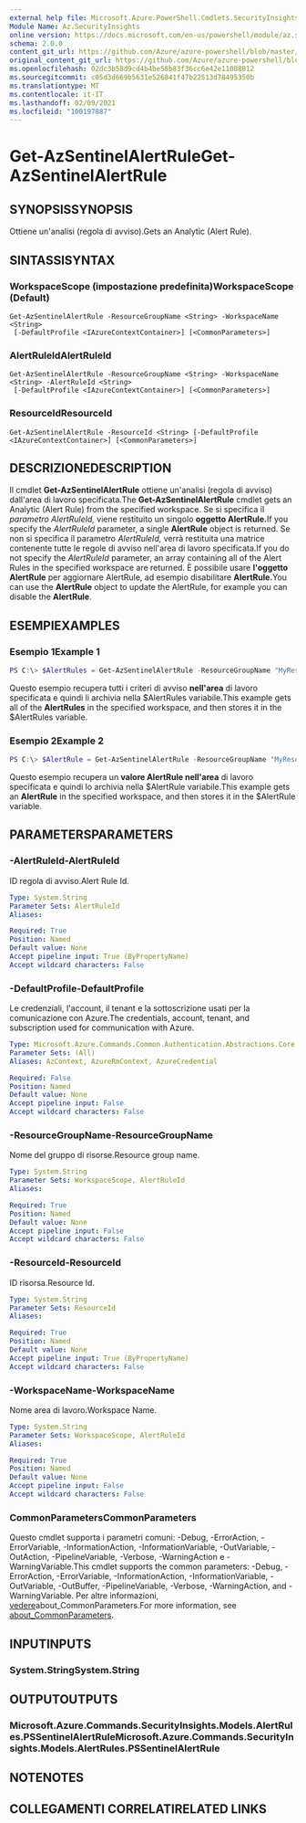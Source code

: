 ```yaml
---
external help file: Microsoft.Azure.PowerShell.Cmdlets.SecurityInsights.dll-Help.xml
Module Name: Az.SecurityInsights
online version: https://docs.microsoft.com/en-us/powershell/module/az.securityinsights/get-azsentinelalertrule
schema: 2.0.0
content_git_url: https://github.com/Azure/azure-powershell/blob/master/src/SecurityInsights/SecurityInsights/help/Get-AzSentinelAlertRule.md
original_content_git_url: https://github.com/Azure/azure-powershell/blob/master/src/SecurityInsights/SecurityInsights/help/Get-AzSentinelAlertRule.md
ms.openlocfilehash: 02dc3b58d9cd4b4be58b83f36cc6e42e11008812
ms.sourcegitcommit: c05d3d669b5631e526841f47b22513d78495350b
ms.translationtype: MT
ms.contentlocale: it-IT
ms.lasthandoff: 02/09/2021
ms.locfileid: "100197887"
---
```

# <span data-ttu-id="57d42-101">Get-AzSentinelAlertRule</span><span class="sxs-lookup"><span data-stu-id="57d42-101">Get-AzSentinelAlertRule</span></span>

## <span data-ttu-id="57d42-102">SYNOPSIS</span><span class="sxs-lookup"><span data-stu-id="57d42-102">SYNOPSIS</span></span>
<span data-ttu-id="57d42-103">Ottiene un'analisi (regola di avviso).</span><span class="sxs-lookup"><span data-stu-id="57d42-103">Gets an Analytic (Alert Rule).</span></span>

## <span data-ttu-id="57d42-104">SINTASSI</span><span class="sxs-lookup"><span data-stu-id="57d42-104">SYNTAX</span></span>

### <span data-ttu-id="57d42-105">WorkspaceScope (impostazione predefinita)</span><span class="sxs-lookup"><span data-stu-id="57d42-105">WorkspaceScope (Default)</span></span>
```
Get-AzSentinelAlertRule -ResourceGroupName <String> -WorkspaceName <String>
 [-DefaultProfile <IAzureContextContainer>] [<CommonParameters>]
```

### <span data-ttu-id="57d42-106">AlertRuleId</span><span class="sxs-lookup"><span data-stu-id="57d42-106">AlertRuleId</span></span>
```
Get-AzSentinelAlertRule -ResourceGroupName <String> -WorkspaceName <String> -AlertRuleId <String>
 [-DefaultProfile <IAzureContextContainer>] [<CommonParameters>]
```

### <span data-ttu-id="57d42-107">ResourceId</span><span class="sxs-lookup"><span data-stu-id="57d42-107">ResourceId</span></span>
```
Get-AzSentinelAlertRule -ResourceId <String> [-DefaultProfile <IAzureContextContainer>] [<CommonParameters>]
```

## <span data-ttu-id="57d42-108">DESCRIZIONE</span><span class="sxs-lookup"><span data-stu-id="57d42-108">DESCRIPTION</span></span>
<span data-ttu-id="57d42-109">Il cmdlet **Get-AzSentinelAlertRule** ottiene un'analisi (regola di avviso) dall'area di lavoro specificata.</span><span class="sxs-lookup"><span data-stu-id="57d42-109">The **Get-AzSentinelAlertRule** cmdlet gets an Analytic (Alert Rule) from the specified workspace.</span></span>
<span data-ttu-id="57d42-110">Se si specifica il *parametro AlertRuleId,* viene restituito un singolo **oggetto AlertRule.**</span><span class="sxs-lookup"><span data-stu-id="57d42-110">If you specify the *AlertRuleId* parameter, a single **AlertRule** object is returned.</span></span>
<span data-ttu-id="57d42-111">Se non si specifica il parametro *AlertRuleId,* verrà restituita una matrice contenente tutte le regole di avviso nell'area di lavoro specificata.</span><span class="sxs-lookup"><span data-stu-id="57d42-111">If you do not specify the *AlertRuleId* parameter, an array containing all of the Alert Rules in the specified workspace are returned.</span></span>
<span data-ttu-id="57d42-112">È possibile usare **l'oggetto AlertRule** per aggiornare AlertRule, ad esempio disabilitare **AlertRule.**</span><span class="sxs-lookup"><span data-stu-id="57d42-112">You can use the **AlertRule** object to update the AlertRule, for example you can disable the **AlertRule**.</span></span>

## <span data-ttu-id="57d42-113">ESEMPI</span><span class="sxs-lookup"><span data-stu-id="57d42-113">EXAMPLES</span></span>

### <span data-ttu-id="57d42-114">Esempio 1</span><span class="sxs-lookup"><span data-stu-id="57d42-114">Example 1</span></span>
```powershell
PS C:\> $AlertRules = Get-AzSentinelAlertRule -ResourceGroupName "MyResourceGroup" -WorkspaceName "MyWorkspaceName"
```

<span data-ttu-id="57d42-115">Questo esempio recupera tutti i criteri di avviso **nell'area** di lavoro specificata e quindi li archivia nella $AlertRules variabile.</span><span class="sxs-lookup"><span data-stu-id="57d42-115">This example gets all of the **AlertRules** in the specified workspace, and then stores it in the $AlertRules variable.</span></span>

### <span data-ttu-id="57d42-116">Esempio 2</span><span class="sxs-lookup"><span data-stu-id="57d42-116">Example 2</span></span>
```powershell
PS C:\> $AlertRule = Get-AzSentinelAlertRule -ResourceGroupName "MyResourceGroup" -WorkspaceName "MyWorkspaceName" -AlertRuleId "MyAlertRuleId"
```

<span data-ttu-id="57d42-117">Questo esempio recupera un **valore AlertRule nell'area** di lavoro specificata e quindi lo archivia nella $AlertRule variabile.</span><span class="sxs-lookup"><span data-stu-id="57d42-117">This example gets an **AlertRule** in the specified workspace, and then stores it in the $AlertRule variable.</span></span>

## <span data-ttu-id="57d42-118">PARAMETERS</span><span class="sxs-lookup"><span data-stu-id="57d42-118">PARAMETERS</span></span>

### <span data-ttu-id="57d42-119">-AlertRuleId</span><span class="sxs-lookup"><span data-stu-id="57d42-119">-AlertRuleId</span></span>
<span data-ttu-id="57d42-120">ID regola di avviso.</span><span class="sxs-lookup"><span data-stu-id="57d42-120">Alert Rule Id.</span></span>

```yaml
Type: System.String
Parameter Sets: AlertRuleId
Aliases:

Required: True
Position: Named
Default value: None
Accept pipeline input: True (ByPropertyName)
Accept wildcard characters: False
```

### <span data-ttu-id="57d42-121">-DefaultProfile</span><span class="sxs-lookup"><span data-stu-id="57d42-121">-DefaultProfile</span></span>
<span data-ttu-id="57d42-122">Le credenziali, l'account, il tenant e la sottoscrizione usati per la comunicazione con Azure.</span><span class="sxs-lookup"><span data-stu-id="57d42-122">The credentials, account, tenant, and subscription used for communication with Azure.</span></span>

```yaml
Type: Microsoft.Azure.Commands.Common.Authentication.Abstractions.Core.IAzureContextContainer
Parameter Sets: (All)
Aliases: AzContext, AzureRmContext, AzureCredential

Required: False
Position: Named
Default value: None
Accept pipeline input: False
Accept wildcard characters: False
```

### <span data-ttu-id="57d42-123">-ResourceGroupName</span><span class="sxs-lookup"><span data-stu-id="57d42-123">-ResourceGroupName</span></span>
<span data-ttu-id="57d42-124">Nome del gruppo di risorse.</span><span class="sxs-lookup"><span data-stu-id="57d42-124">Resource group name.</span></span>

```yaml
Type: System.String
Parameter Sets: WorkspaceScope, AlertRuleId
Aliases:

Required: True
Position: Named
Default value: None
Accept pipeline input: False
Accept wildcard characters: False
```

### <span data-ttu-id="57d42-125">-ResourceId</span><span class="sxs-lookup"><span data-stu-id="57d42-125">-ResourceId</span></span>
<span data-ttu-id="57d42-126">ID risorsa.</span><span class="sxs-lookup"><span data-stu-id="57d42-126">Resource Id.</span></span>

```yaml
Type: System.String
Parameter Sets: ResourceId
Aliases:

Required: True
Position: Named
Default value: None
Accept pipeline input: True (ByPropertyName)
Accept wildcard characters: False
```

### <span data-ttu-id="57d42-127">-WorkspaceName</span><span class="sxs-lookup"><span data-stu-id="57d42-127">-WorkspaceName</span></span>
<span data-ttu-id="57d42-128">Nome area di lavoro.</span><span class="sxs-lookup"><span data-stu-id="57d42-128">Workspace Name.</span></span>

```yaml
Type: System.String
Parameter Sets: WorkspaceScope, AlertRuleId
Aliases:

Required: True
Position: Named
Default value: None
Accept pipeline input: False
Accept wildcard characters: False
```

### <span data-ttu-id="57d42-129">CommonParameters</span><span class="sxs-lookup"><span data-stu-id="57d42-129">CommonParameters</span></span>
<span data-ttu-id="57d42-130">Questo cmdlet supporta i parametri comuni: -Debug, -ErrorAction, -ErrorVariable, -InformationAction, -InformationVariable, -OutVariable, -OutAction, -PipelineVariable, -Verbose, -WarningAction e -WarningVariable.</span><span class="sxs-lookup"><span data-stu-id="57d42-130">This cmdlet supports the common parameters: -Debug, -ErrorAction, -ErrorVariable, -InformationAction, -InformationVariable, -OutVariable, -OutBuffer, -PipelineVariable, -Verbose, -WarningAction, and -WarningVariable.</span></span> <span data-ttu-id="57d42-131">Per altre informazioni, [vedere](http://go.microsoft.com/fwlink/?LinkID=113216)about_CommonParameters.</span><span class="sxs-lookup"><span data-stu-id="57d42-131">For more information, see [about_CommonParameters](http://go.microsoft.com/fwlink/?LinkID=113216).</span></span>

## <span data-ttu-id="57d42-132">INPUT</span><span class="sxs-lookup"><span data-stu-id="57d42-132">INPUTS</span></span>

### <span data-ttu-id="57d42-133">System.String</span><span class="sxs-lookup"><span data-stu-id="57d42-133">System.String</span></span>
## <span data-ttu-id="57d42-134">OUTPUT</span><span class="sxs-lookup"><span data-stu-id="57d42-134">OUTPUTS</span></span>

### <span data-ttu-id="57d42-135">Microsoft.Azure.Commands.SecurityInsights.Models.AlertRules.PSSentinelAlertRule</span><span class="sxs-lookup"><span data-stu-id="57d42-135">Microsoft.Azure.Commands.SecurityInsights.Models.AlertRules.PSSentinelAlertRule</span></span>
## <span data-ttu-id="57d42-136">NOTE</span><span class="sxs-lookup"><span data-stu-id="57d42-136">NOTES</span></span>

## <span data-ttu-id="57d42-137">COLLEGAMENTI CORRELATI</span><span class="sxs-lookup"><span data-stu-id="57d42-137">RELATED LINKS</span></span>
